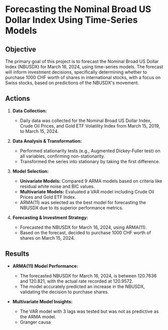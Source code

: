 # Forecasting the Nominal Broad US Dollar Index Using Time-Series Models

## Objective
The primary goal of this project is to forecast the Nominal Broad US Dollar Index (NBUSDX) for March 16, 2024, using time-series models. The forecast will inform investment decisions, specifically determining whether to purchase 1000 CHF worth of shares in international stocks, with a focus on Swiss stocks, based on predictions of the NBUSDX's movement.

## Actions
1. **Data Collection:**
   - Daily data was collected for the Nominal Broad US Dollar Index, Crude Oil Prices, and Gold ETF Volatility Index from March 15, 2019, to March 15, 2024.

2. **Data Analysis & Transformation:**
   - Performed stationarity tests (e.g., Augmented Dickey-Fuller test) on all variables, confirming non-stationarity.
   - Transformed the series into stationary by taking the first difference.

3. **Model Selection:**
   - **Univariate Models:** Compared 9 ARMA models based on criteria like residual white noise and BIC values.
   - **Multivariate Models:** Evaluated a VAR model including Crude Oil Prices and Gold ETF Index.
   - ARMA(11) was selected as the best model for forecasting the NBUSDX due to its superior performance metrics.

4. **Forecasting & Investment Strategy:**
   - Forecasted the NBUSDX for March 16, 2024, using ARMA(11).
   - Based on the forecast, decided to purchase 1000 CHF worth of shares on March 15, 2024.

## Results
- **ARMA(11) Model Performance:**
  - The forecasted NBUSDX for March 16, 2024, is between 120.7636 and 120.821, with the actual rate recorded at 120.9572.
  - The model accurately predicted an increase in the NBUSDX, validating the decision to purchase shares.

- **Multivariate Model Insights:**
  - The VAR model with 3 lags was tested but was not as predictive as the ARMA model.
  - Granger causa

